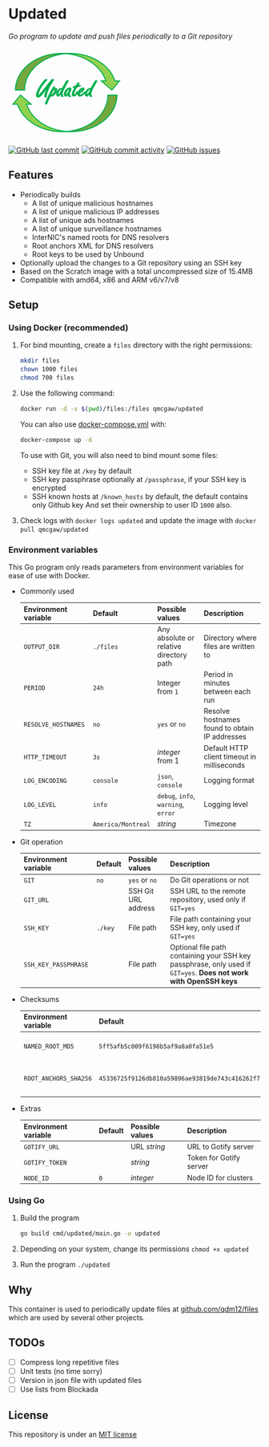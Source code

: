 # Updated

*Go program to update and push files periodically to a Git repository*

[![updated](https://github.com/qdm12/updated/raw/master/title.png)](https://hub.docker.com/r/qmcgaw/updated)

[![GitHub last commit](https://img.shields.io/github/last-commit/qdm12/updated.svg)](https://github.com/qdm12/updated/issues)
[![GitHub commit activity](https://img.shields.io/github/commit-activity/y/qdm12/updated.svg)](https://github.com/qdm12/updated/issues)
[![GitHub issues](https://img.shields.io/github/issues/qdm12/updated.svg)](https://github.com/qdm12/updated/issues)

## Features

- Periodically builds
    - A list of unique malicious hostnames
    - A list of unique malicious IP addresses
    - A list of unique ads hostnames
    - A list of unique surveillance hostnames
    - InterNIC's named roots for DNS resolvers
    - Root anchors XML for DNS resolvers
    - Root keys to be used by Unbound
- Optionally upload the changes to a Git repository using an SSH key
- Based on the Scratch image with a total uncompressed size of 15.4MB
- Compatible with amd64, x86 and ARM v6/v7/v8

## Setup

### Using Docker (recommended)

1. For bind mounting, create a `files` directory with the right permissions:

    ```sh
    mkdir files
    chown 1000 files
    chmod 700 files
    ```

1. Use the following command:

    ```sh
    docker run -d -v $(pwd)/files:/files qmcgaw/updated
    ```

    You can also use [docker-compose.yml](https://github.com/qdm12/updated/blob/master/docker-compose.yml) with:

    ```sh
    docker-compose up -d
    ```

    To use with Git, you will also need to bind mount some files:
    - SSH key file at `/key` by default
    - SSH key passphrase optionally at `/passphrase`, if your SSH key is encrypted
    - SSH known hosts at `/known_hosts` by default, the default contains only Github key
    And set their ownership to user ID `1000` also.

1. Check logs with `docker logs updated` and update the image with `docker pull qmcgaw/updated`

### Environment variables

This Go program only reads parameters from environment variables for ease of use with Docker.

- Commonly used

    | Environment variable | Default | Possible values | Description |
    | --- | --- | --- | --- |
    | `OUTPUT_DIR` | `./files` | Any absolute or relative directory path | Directory where files are written to |
    | `PERIOD` | `24h` | Integer from `1` | Period in minutes between each run |
    | `RESOLVE_HOSTNAMES` | `no` | `yes` or `no` | Resolve hostnames found to obtain IP addresses |
    | `HTTP_TIMEOUT` | `3s` | *integer* from 1 | Default HTTP client timeout in milliseconds |
    | `LOG_ENCODING` | `console` | `json`, `console` | Logging format |
    | `LOG_LEVEL` | `info` | `debug`, `info`, `warning`, `error` | Logging level |
    | `TZ` | `America/Montreal` | *string* | Timezone |

- Git operation

    | Environment variable | Default | Possible values | Description |
    | --- | --- | --- | --- |
    | `GIT` | `no` | `yes` or `no` | Do Git operations or not |
    | `GIT_URL` | | SSH Git URL address | SSH URL to the remote repository, used only if `GIT=yes` |
    | `SSH_KEY` | `./key` | File path | File path containing your SSH key, only used if `GIT=yes` |
    | `SSH_KEY_PASSPHRASE` | | File path | Optional file path containing your SSH key passphrase, only used if `GIT=yes`. **Does not work with OpenSSH keys** |

- Checksums

    | Environment variable | Default | Possible values | Description |
    | --- | --- | --- | --- |
    | `NAMED_ROOT_MD5` | `5ff5afb5c009f6198b5af9a8a0fa51e5` | MD5 hexadecimal sum | Named root MD5 sum |
    | `ROOT_ANCHORS_SHA256` | `45336725f9126db810a59896ae93819de743c416262f79c4444042c92e520770` | SHA256 hexadecimal sum | Root anchors SHA256 sum |

- Extras

    | Environment variable | Default | Possible values | Description |
    | --- | --- | --- | --- |
    | `GOTIFY_URL` | | URL *string* | URL to Gotify server |
    | `GOTIFY_TOKEN` | | *string* | Token for Gotify server |
    | `NODE_ID` | `0` | *integer* | Node ID for clusters |

### Using Go

1. Build the program

    ```sh
    go build cmd/updated/main.go -o updated
    ```

1. Depending on your system, change its permissions `chmod +x updated`
1. Run the program `./updated`

## Why

This container is used to periodically update files at [github.com/qdm12/files](https://github.com/qdm12/files) which are used by several other projects.

## TODOs

- [ ] Compress long repetitive files
- [ ] Unit tests (no time sorry)
- [ ] Version in json file with updated files
- [ ] Use lists from Blockada

## License

This repository is under an [MIT license](https://github.com/qdm12/updated/master/license)

